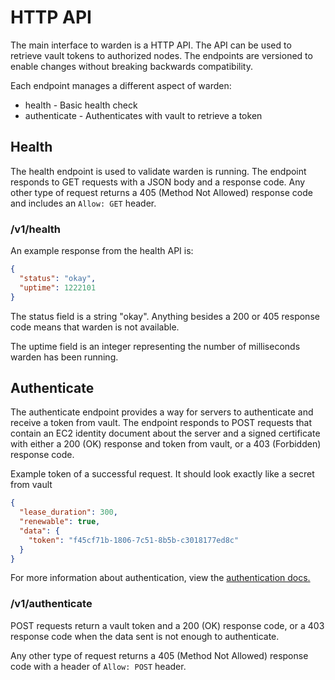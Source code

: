 # HTTP API #

The main interface to warden is a HTTP API. The API can be used to retrieve
vault tokens to authorized nodes. The endpoints are versioned to enable
changes without breaking backwards compatibility.

Each endpoint manages a different aspect of warden:

* health - Basic health check
* authenticate - Authenticates with vault to retrieve a token

## Health ##

The health endpoint is used to validate warden is running. The endpoint responds
to GET requests with a JSON body and a response code. Any other type of
request returns a 405 (Method Not Allowed) response code and includes an
`Allow: GET` header.

### /v1/health ###

An example response from the health API is:

~~~json
{
  "status": "okay",
  "uptime": 1222101
}
~~~

The status field is a string "okay". Anything besides a 200 or 405 response code
means that warden is not available.

The uptime field is an integer representing the number of milliseconds warden
has been running.

## Authenticate ##

The authenticate endpoint provides a way for servers to authenticate and receive
a token from vault. The endpoint responds to POST requests that contain an EC2
identity document about the server and a signed certificate with either a 200 (OK)
response and token from vault, or a 403 (Forbidden) response code.

Example token of a successful request. It should look exactly like a secret from
vault
```json
{
  "lease_duration": 300,
  "renewable": true,
  "data": {
    "token": "f45cf71b-1806-7c51-8b5b-c3018177ed8c"
  }
}
```

For more information about authentication, view the [authentication docs.][authentication]

### /v1/authenticate ###

POST requests return a vault token and a 200 (OK) response code, or a 403 response
code when the data sent is not enough to authenticate.

Any other type of request returns a 405 (Method Not Allowed) response code with
a header of `Allow: POST` header.

[authentication]: ./docs/authentication.md
